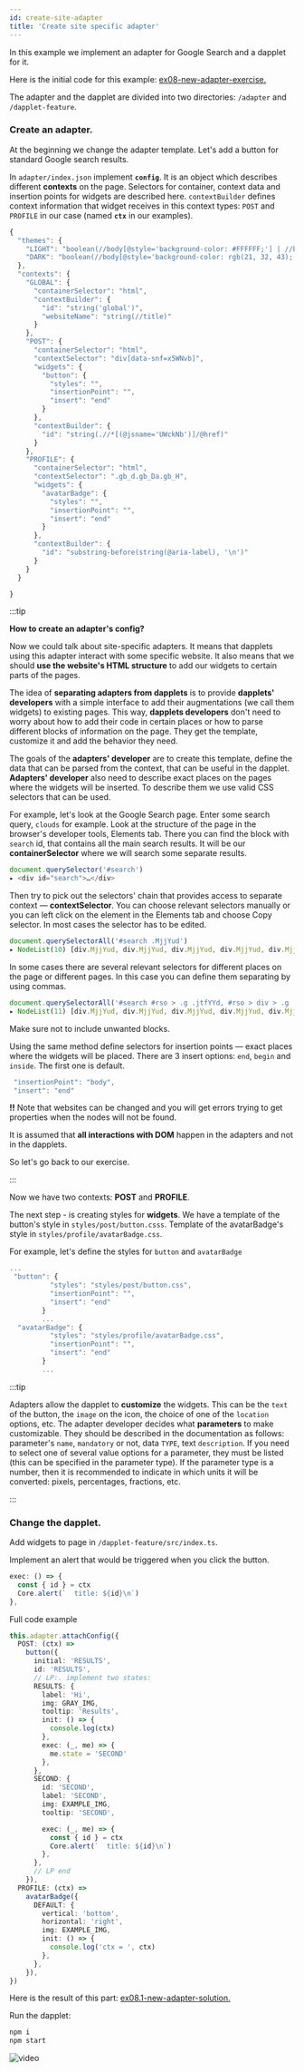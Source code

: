```yaml
---
id: create-site-adapter
title: 'Create site specific adapter'
---
```


In this example we implement an adapter for Google Search and a dapplet for it.

Here is the initial code for this example: [ex08-new-adapter-exercise.](https://github.com/dapplets/dapplet-template/tree/ex08-new-adapter-exercise)

The adapter and the dapplet are divided into two directories: `/adapter` and `/dapplet-feature`.

### Create an adapter.

At the beginning we change the adapter template. Let's add a button for standard Google search results.

In `adapter/index.json` implement **`config`**. It is an object which describes different **contexts** on the page. Selectors for container, context data and insertion points for widgets are described here. `contextBuilder` defines context information that widget receives in this context types: `POST` and `PROFILE` in our case (named **`ctx`** in our examples).

```ts
{
  "themes": {
    "LIGHT": "boolean(//body[@style='background-color: #FFFFFF;'] | //body[@style='background-color: rgb(255, 255, 255);'])",
    "DARK": "boolean(//body[@style='background-color: rgb(21, 32, 43);'] | //body[@style='background-color: rgb(0, 0, 0);'])"
  },
  "contexts": {
    "GLOBAL": {
      "containerSelector": "html",
      "contextBuilder": {
        "id": "string('global')",
        "websiteName": "string(//title)"
      }
    },
    "POST": {
      "containerSelector": "html",
      "contextSelector": "div[data-snf=x5WNvb]",
      "widgets": {
        "button": {
          "styles": "",
          "insertionPoint": "",
          "insert": "end"
        }
      },
      "contextBuilder": {
        "id": "string(.//*[(@jsname='UWckNb')]/@href)"
      }
    },
    "PROFILE": {
      "containerSelector": "html",
      "contextSelector": ".gb_d.gb_Da.gb_H",
      "widgets": {
        "avatarBadge": {
          "styles": "",
          "insertionPoint": "",
          "insert": "end"
        }
      },
      "contextBuilder": {
        "id": "substring-before(string(@aria-label), '\n')"
      }
    }
  }

}
```

:::tip

**How to create an adapter's config?**

Now we could talk about site-specific adapters. It means that dapplets using this adapter interact with some specific website.
It also means that we should **use the website's HTML structure** to add our widgets to certain parts of the pages.

The idea of **separating adapters from dapplets** is to provide **dapplets' developers** with a simple interface to add their augmentations (we call them widgets) to existing pages.
This way, **dapplets developers** don't need to worry about how to add their code in certain places or how to parse different blocks of information on the page. They get the template, customize it and add the behavior they need.

The goals of the **adapters' developer** are to create this template, define the data that can be parsed from the context, that can be useful in the dapplet.
**Adapters' developer** also need to describe exact places on the pages where the widgets will be inserted. To describe them we use valid CSS selectors that can be used.

For example, let's look at the Google Search page. Enter some search query, `clouds` for example.
Look at the structure of the page in the browser's developer tools, Elements tab.
There you can find the block with `search` id, that contains all the main search results.
It will be our **containerSelector** where we will search some separate results.

```js
document.querySelector('#search')
▸ <div id="search">…</div>
```

Then try to pick out the selectors' chain that provides access to separate context — **contextSelector**.
You can choose relevant selectors manually or you can left click on the element in the Elements tab and choose Copy selector.
In most cases the selector has to be edited.

```js
document.querySelectorAll('#search .MjjYud')
▸ NodeList(10) [div.MjjYud, div.MjjYud, div.MjjYud, div.MjjYud, div.MjjYud, div.MjjYud, div.MjjYud, div.MjjYud, div.MjjYud, div.MjjYud]
```

In some cases there are several relevant selectors for different places on the page or different pages. In this case you can define them separating by using commas.

```js
document.querySelectorAll('#search #rso > .g .jtfYYd, #rso > div > .g .jtfYYd, #rso > div > div > .g .jtfYYd, .MjjYud')
▸ NodeList(11) [div.MjjYud, div.MjjYud, div.MjjYud, div.MjjYud, div.MjjYud, div.MjjYud, div.MjjYud, div.MjjYud, div.MjjYud, div.MjjYud, div.MjjYud]
```

Make sure not to include unwanted blocks.

Using the same method define selectors for insertion points — exact places where the widgets will be placed.
There are 3 insert options: `end`, `begin` and `inside`. The first one is default.

```typescript
 "insertionPoint": "body",
 "insert": "end"
```

**!!** Note that websites can be changed and you will get errors trying to get properties when the nodes will not be found.

It is assumed that **all interactions with DOM** happen in the adapters and not in the dapplets.

So let's go back to our exercise.

:::

Now we have two contexts: **POST** and **PROFILE**.

The next step - is creating styles for **widgets**. We have a template of the button's style in `styles/post/button.csss`. Template of the avatarBadge's style in `styles/profile/avatarBadge.css`.

For example, let's define the styles for `button` and `avatarBadge`

```ts
...
 "button": {
          "styles": "styles/post/button.css",
          "insertionPoint": "",
          "insert": "end"
        }
        ...
  "avatarBadge": {
          "styles": "styles/profile/avatarBadge.css",
          "insertionPoint": "",
          "insert": "end"
        }
        ...
```

:::tip

Adapters allow the dapplet to **customize** the widgets. This can be the `text` of the button, the `image` on the icon, the choice of one of the `location` options, etc. The adapter developer decides what **parameters** to make customizable. They should be described in the documentation as follows: parameter's `name`, `mandatory` or not, data `TYPE`, text `description`. If you need to select one of several value options for a parameter, they must be listed (this can be specified in the parameter type). If the parameter type is a number, then it is recommended to indicate in which units it will be converted: pixels, percentages, fractions, etc.

:::

### Change the dapplet.

Add widgets to page in `/dapplet-feature/src/index.ts`.

Implement an alert that would be triggered when you click the button.

```ts
exec: () => {
  const { id } = ctx
  Core.alert(`  title: ${id}\n`)
},
```

Full code example

```ts
this.adapter.attachConfig({
  POST: (ctx) =>
    button({
      initial: 'RESULTS',
      id: 'RESULTS',
      // LP:. implement two states:
      RESULTS: {
        label: 'Hi',
        img: GRAY_IMG,
        tooltip: 'Results',
        init: () => {
          console.log(ctx)
        },
        exec: (_, me) => {
          me.state = 'SECOND'
        },
      },
      SECOND: {
        id: 'SECOND',
        label: 'SECOND',
        img: EXAMPLE_IMG,
        tooltip: 'SECOND',

        exec: (_, me) => {
          const { id } = ctx
          Core.alert(`  title: ${id}\n`)
        },
      },
      // LP end
    }),
  PROFILE: (ctx) =>
    avatarBadge({
      DEFAULT: {
        vertical: 'bottom',
        horizontal: 'right',
        img: EXAMPLE_IMG,
        init: () => {
          console.log('ctx = ', ctx)
        },
      },
    }),
})
```

Here is the result of this part: [ex08.1-new-adapter-solution.](https://github.com/dapplets/dapplet-template/tree/ex08.1-new-adapter-solution)

Run the dapplet:

```bash
npm i
npm start
```

![video](/video/ex_8_1.gif)
